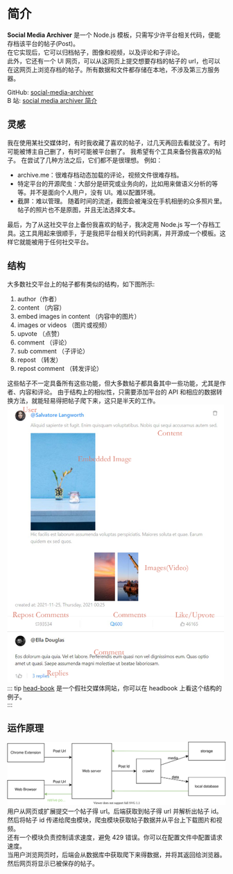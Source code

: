 # 简介

**Social Media Archiver** 是一个 Node.js 模板，只需写少许平台相关代码，便能存档该平台的帖子(Post)。  
在它实现后，它可以归档帖子，图像和视频，以及评论和子评论。  
此外，它还有一个 UI 网页，可以从这网页上提交想要存档的帖子的 url，也可以在这网页上浏览存档的帖子。所有数据和文件都存储在本地，不涉及第三方服务器。

GitHub: [social-media-archiver](https://github.com/Combo819/social-media-archiver)  
 B 站: [social media archiver 简介](https://bilibili.com/)

## 灵感

我在使用某社交媒体时，有时我收藏了喜欢的帖子，过几天再回去看就没了。有时可能被博主自己删了，有时可能被平台删了。 我希望有个工具来备份我喜欢的帖子。 在尝试了几种方法之后，它们都不是很理想。
例如：

- archive.me：很难存档动态加载的评论，视频文件很难存档。
- 特定平台的开源爬虫：大部分是研究或业务向的，比如用来做语义分析的等等。并不是面向个人用户，没有 UI。难以配置环境。
- 截屏：难以管理。 随着时间的流逝，截图会被淹没在手机相册的众多照片里。帖子的照片也不是原图，并且无法选择文本。

最后，为了从这社交平台上备份我喜欢的帖子，我决定用 Node.js 写一个存档工具。这工具用起来很顺手，于是我把平台相关的代码剥离，并开源成一个模板。这样它就能被用于任何社交平台。

## 结构

大多数社交平台上的帖子都有类似的结构，如下图所示:

1. author（作者）
2. content （内容）
3. embed images in content （内容中的图片）
4. images or videos （图片或视频）
5. upvote （点赞）
6. comment （评论）
7. sub comment （子评论）
8. repost （转发）
9. repost comment （转发评论）

这些帖子不一定具备所有这些功能，但大多数帖子都具备其中一些功能，尤其是作者、内容和评论。
由于结构上的相似性，只需要添加平台的 API 和相应的数据转换方法，就能轻易得把帖子爬下来，这只是半天的工作。
<img width="500px" src='./headbook.png'>
::: tip
[head-book](https://head-book.ml) 是一个假社交媒体网站，你可以在 headbook 上看这个结构的例子。  
:::

## 运作原理

![An image](./simple-workflow.svg)
用户从网页或扩展提交一个帖子得 url。后端获取到帖子得 url 并解析出帖子 id。然后将帖子 id 传递给爬虫模块，爬虫模块获取帖子数据并从平台上下载图片和视频。  
还有一个模块负责控制请求速度，避免 429 错误。你可以在配置文件中配置请求速度。  
当用户浏览网页时，后端会从数据库中获取爬下来得数据，并将其返回给浏览器。然后网页将显示已被保存的帖子。
